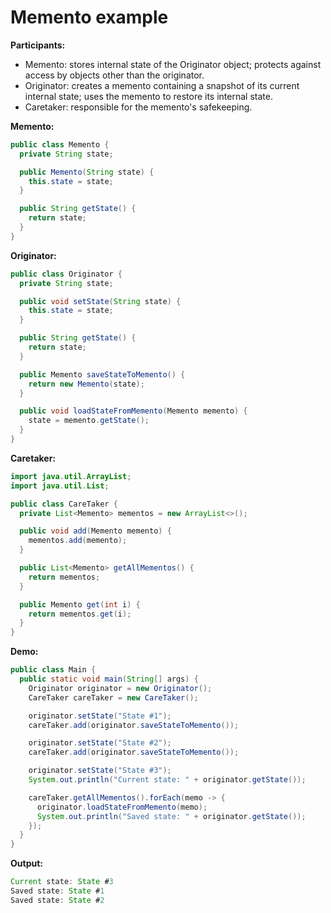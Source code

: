 # Memento example

**Participants:**

* Memento: stores internal state of the Originator object; protects against access by objects other than the originator.
* Originator: creates a memento containing a snapshot of its current internal state; uses the memento to restore its internal state.
* Caretaker: responsible for the memento's safekeeping.

**Memento:**

  ```java
  public class Memento {
    private String state;

    public Memento(String state) {
      this.state = state;
    }

    public String getState() {
      return state;
    }
  }
  ```
  
**Originator:**

  ```java
  public class Originator {
    private String state;

    public void setState(String state) {
      this.state = state;
    }

    public String getState() {
      return state;
    }

    public Memento saveStateToMemento() {
      return new Memento(state);
    }

    public void loadStateFromMemento(Memento memento) {
      state = memento.getState();
    }
  }
  ```
  
**Caretaker:**

  ```java
  import java.util.ArrayList;
  import java.util.List;

  public class CareTaker {
    private List<Memento> mementos = new ArrayList<>();

    public void add(Memento memento) {
      mementos.add(memento);
    }

    public List<Memento> getAllMementos() {
      return mementos;
    }

    public Memento get(int i) {
      return mementos.get(i);
    }
  }
  ```
  
**Demo:**

  ```java
  public class Main {
    public static void main(String[] args) {
      Originator originator = new Originator();
      CareTaker careTaker = new CareTaker();

      originator.setState("State #1");
      careTaker.add(originator.saveStateToMemento());

      originator.setState("State #2");
      careTaker.add(originator.saveStateToMemento());

      originator.setState("State #3");
      System.out.println("Current state: " + originator.getState());

      careTaker.getAllMementos().forEach(memo -> {
        originator.loadStateFromMemento(memo);
        System.out.println("Saved state: " + originator.getState());
      });
    }
  }
  ```
  
**Output:**

  ```java
  Current state: State #3
  Saved state: State #1
  Saved state: State #2
  ```